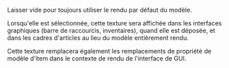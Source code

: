 Laisser vide pour toujours utiliser le rendu par défaut du modèle.

Lorsqu'elle est sélectionnée, cette texture sera affichée dans les interfaces graphiques (barre de raccourcis, inventaires), quand elle est déposée,
et dans les cadres d'articles au lieu du modèle entièrement rendu.

Cette texture remplacera également les remplacements de propriété de modèle d'item dans le contexte de rendu de l'interface
de GUI.